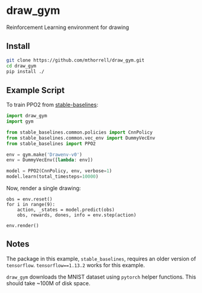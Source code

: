 # draw_gym
Reinforcement Learning environment for drawing

## Install
```bash
git clone https://github.com/mthorrell/draw_gym.git
cd draw_gym
pip install ./
```

## Example Script
To train PPO2 from [stable-baselines](https://github.com/hill-a/stable-baselines):
```python
import draw_gym
import gym

from stable_baselines.common.policies import CnnPolicy
from stable_baselines.common.vec_env import DummyVecEnv
from stable_baselines import PPO2

env = gym.make('Drawenv-v0')
env = DummyVecEnv([lambda: env])

model = PPO2(CnnPolicy, env, verbose=1)
model.learn(total_timesteps=10000)
```
Now, render a single drawing:
```
obs = env.reset()
for i in range(9):
    action, _states = model.predict(obs)
    obs, rewards, dones, info = env.step(action)

env.render()
```
## Notes
The package in this example, `stable_baselines`, requires an older version of `tensorflow`. `tensorflow==1.13.2` works for this example.

`draw_gym` downloads the MNIST dataset using `pytorch` helper functions.  This should take ~100M of disk space.